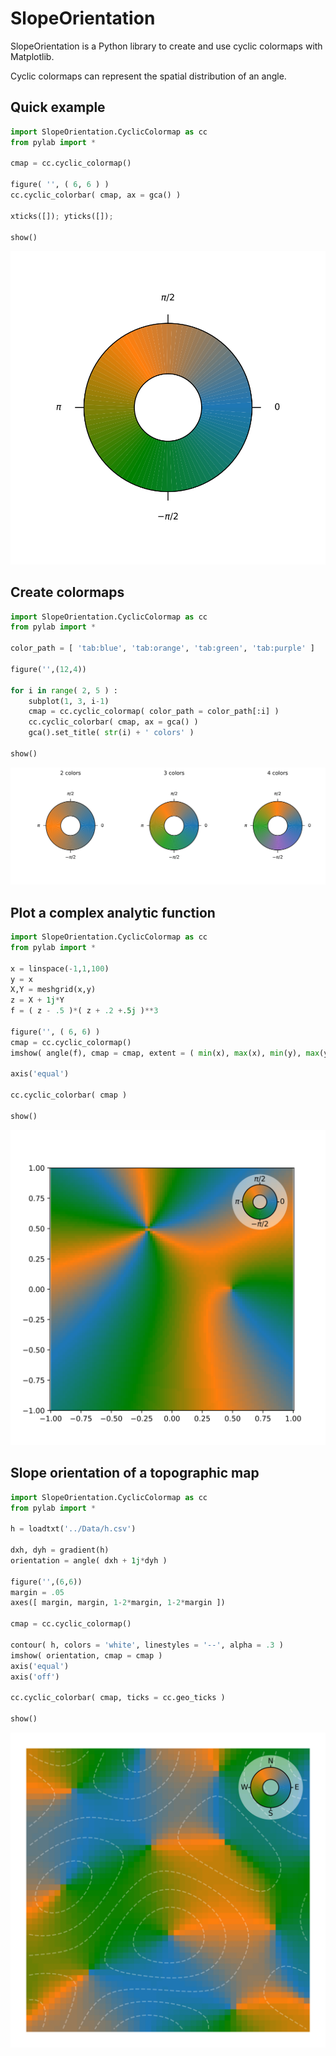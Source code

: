 # SlopeOrientation

SlopeOrientation is a Python library to create and use cyclic colormaps with Matplotlib.

Cyclic colormaps can represent the spatial distribution of an angle.

## Quick example

```python
import SlopeOrientation.CyclicColormap as cc
from pylab import *

cmap = cc.cyclic_colormap()

figure( '', ( 6, 6 ) )
cc.cyclic_colorbar( cmap, ax = gca() )

xticks([]); yticks([]);

show()
```
![Default colormap](./Figures/default_color_map.svg)

## Create colormaps

```python
import SlopeOrientation.CyclicColormap as cc
from pylab import *

color_path = [ 'tab:blue', 'tab:orange', 'tab:green', 'tab:purple' ]

figure('',(12,4))

for i in range( 2, 5 ) :
    subplot(1, 3, i-1)
    cmap = cc.cyclic_colormap( color_path = color_path[:i] )
    cc.cyclic_colorbar( cmap, ax = gca() )
    gca().set_title( str(i) + ' colors' )

show()
```
![Three colormaps](./Figures/three_color_maps.svg)

## Plot a complex analytic function

```python
import SlopeOrientation.CyclicColormap as cc
from pylab import *

x = linspace(-1,1,100)
y = x
X,Y = meshgrid(x,y)
z = X + 1j*Y
f = ( z - .5 )*( z + .2 +.5j )**3

figure('', ( 6, 6) )
cmap = cc.cyclic_colormap()
imshow( angle(f), cmap = cmap, extent = ( min(x), max(x), min(y), max(y)) )

axis('equal')

cc.cyclic_colorbar( cmap )

show()
```
![Analytic function](./Figures/analytic_function.svg)

## Slope orientation of a topographic map

```python
import SlopeOrientation.CyclicColormap as cc
from pylab import *

h = loadtxt('../Data/h.csv')

dxh, dyh = gradient(h)
orientation = angle( dxh + 1j*dyh )

figure('',(6,6))
margin = .05
axes([ margin, margin, 1-2*margin, 1-2*margin ])

cmap = cc.cyclic_colormap()

contour( h, colors = 'white', linestyles = '--', alpha = .3 )
imshow( orientation, cmap = cmap )
axis('equal')
axis('off')

cc.cyclic_colorbar( cmap, ticks = cc.geo_ticks )

show()
```
![Slope orientation](./Figures/slope_orientation_map.svg)


